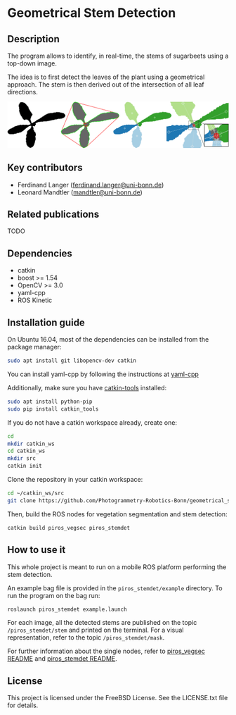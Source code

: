 # Geometrical Stem Detection

## Description

The program allows to identify, in real-time, the stems of sugarbeets using a top-down image.

The idea is to first detect the leaves of the plant using a geometrical approach.
The stem is then derived out of the intersection of all leaf directions.

![Approach](approach.png)

## Key contributors

* Ferdinand Langer (ferdinand.langer@uni-bonn.de)
* Leonard Mandtler (mandtler@uni-bonn.de)

## Related publications

TODO

## Dependencies

* catkin
* boost >= 1.54
* OpenCV >= 3.0
* yaml-cpp
* ROS Kinetic

## Installation guide

On Ubuntu 16.04, most of the dependencies can be installed from the package manager:
```bash
sudo apt install git libopencv-dev catkin
```

You can install yaml-cpp by following the instructions at [yaml-cpp](https://github.com/jbeder/yaml-cpp)

Additionally, make sure you have [catkin-tools](https://catkin-tools.readthedocs.io/en/latest/) installed:

```bash
sudo apt install python-pip
sudo pip install catkin_tools
```

If you do not have a catkin workspace already, create one:
```bash
cd
mkdir catkin_ws
cd catkin_ws
mkdir src
catkin init
```

Clone the repository in your catkin workspace:
```bash
cd ~/catkin_ws/src
git clone https://github.com/Photogrammetry-Robotics-Bonn/geometrical_stem_detection.git
```

Then, build the ROS nodes for vegetation segmentation and stem detection:
```bash
catkin build piros_vegsec piros_stemdet
```

## How to use it

This whole project is meant to run on a mobile ROS platform performing the stem detection.

An example bag file is provided in the `piros_stemdet/example` directory. To run
the program on the bag run:
```bash
roslaunch piros_stemdet example.launch
```

For each image, all the detected stems are published on the topic `/piros_stemdet/stem`
and printed on the terminal. For a visual representation, refer to the topic `/piros_stemdet/mask`.

For further information about the single nodes, refer to [piros_vegsec README](piros_vegsec/README.md)
and [piros_stemdet README](piros_stemdet/README.md).

## License

This project is licensed under the FreeBSD License. See the LICENSE.txt file for details.

